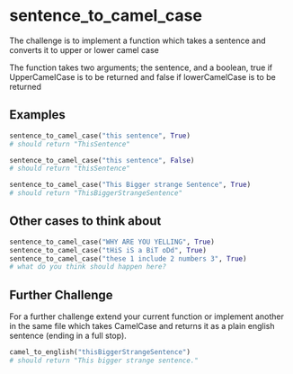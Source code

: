 # sentence_to_camel_case

The challenge is to implement a function which takes a sentence and converts it to upper or lower camel case

The function takes two arguments; the sentence, and a boolean, true if UpperCamelCase is to be returned and false if lowerCamelCase is to be returned

## Examples

```python
sentence_to_camel_case("this sentence", True)
# should return "ThisSentence"
```

```python
sentence_to_camel_case("this sentence", False)
# should return "thisSentence"
```

```python
sentence_to_camel_case("This Bigger strange Sentence", True)
# should return "ThisBiggerStrangeSentence"
```
## Other cases to think about

```python
sentence_to_camel_case("WHY ARE YOU YELLING", True)
sentence_to_camel_case("tHiS iS a BiT oDd", True)
sentence_to_camel_case("these 1 include 2 numbers 3", True)
# what do you think should happen here?
```

## Further Challenge
For a further challenge extend your current function or implement another in the same file which takes CamelCase and returns it as a plain english sentence (ending in a full stop).

```python
camel_to_english("thisBiggerStrangeSentence")
# should return "This bigger strange sentence."
```
